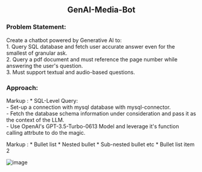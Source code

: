 <h2 align="center"> GenAI-Media-Bot </h2>

<h3>Problem Statement:</h3>
Create a chatbot powered by Generative AI to:<br>
  1. Query SQL database and fetch user accurate answer even for the smallest of granular ask.<br>
  2. Query a pdf document and must reference the page number while answering the user's question. <br>
  3. Must support textual and audio-based questions. <br>

<h3>Approach:</h3>
 Markup : * SQL-Level Query:<br>
      - Set-up a connection with mysql database with mysql-connector.<br>
      - Fetch the database schema information under consideration and pass it as the context of the LLM.<br>
      - Use OpenAI's GPT-3.5-Turbo-0613 Model and leverage it's function calling attrbute to do the magic. <br>

 Markup : * Bullet list
              * Nested bullet
                  * Sub-nested bullet etc
          * Bullet list item 2

      
![image](https://github.com/KDcommits/GenAI-Media-Bot/assets/124420761/f8a61c9a-7236-4c3b-81a9-de6cee4971f3)

